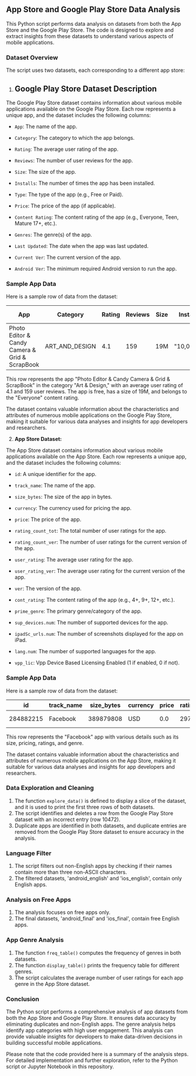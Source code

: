 ## App Store and Google Play Store Data Analysis

This Python script performs data analysis on datasets from both the App Store and the Google Play Store. The code is designed to explore and extract insights from these datasets to understand various aspects of mobile applications.

### Dataset Overview

The script uses two datasets, each corresponding to a different app store:

1. ## Google Play Store Dataset Description

The Google Play Store dataset contains information about various mobile applications available on the Google Play Store. Each row represents a unique app, and the dataset includes the following columns:

- `App`: The name of the app.

- `Category`: The category to which the app belongs.

- `Rating`: The average user rating of the app.

- `Reviews`: The number of user reviews for the app.

- `Size`: The size of the app.

- `Installs`: The number of times the app has been installed.

- `Type`: The type of the app (e.g., Free or Paid).

- `Price`: The price of the app (if applicable).

- `Content Rating`: The content rating of the app (e.g., Everyone, Teen, Mature 17+, etc.).

- `Genres`: The genre(s) of the app.

- `Last Updated`: The date when the app was last updated.

- `Current Ver`: The current version of the app.

- `Android Ver`: The minimum required Android version to run the app.

### Sample App Data

Here is a sample row of data from the dataset:

| App                                              | Category       | Rating | Reviews | Size  | Installs    | Type  | Price | Content Rating | Genres          | Last Updated      | Current Ver | Android Ver    |
|-------------------------------------------------|----------------|--------|---------|-------|--------------|-------|-------|----------------|-----------------|-------------------|--------------|--------------------|
| Photo Editor & Candy Camera & Grid & ScrapBook | ART_AND_DESIGN | 4.1     | 159        | 19M  | "10,000+" | Free  | 0       | Everyone          | Art & Design   | January 7, 2018  | 1.0.0        | 4.0.3 and up    |

This row represents the app "Photo Editor & Candy Camera & Grid & ScrapBook" in the category "Art & Design," with an average user rating of 4.1 and 159 user reviews. The app is free, has a size of 19M, and belongs to the "Everyone" content rating.

The dataset contains valuable information about the characteristics and attributes of numerous mobile applications on the Google Play Store, making it suitable for various data analyses and insights for app developers and researchers.


2. **App Store Dataset:**

The App Store dataset contains information about various mobile applications available on the App Store. Each row represents a unique app, and the dataset includes the following columns:

- `id`: A unique identifier for the app.

- `track_name`: The name of the app.

- `size_bytes`: The size of the app in bytes.

- `currency`: The currency used for pricing the app.

- `price`: The price of the app.

- `rating_count_tot`: The total number of user ratings for the app.

- `rating_count_ver`: The number of user ratings for the current version of the app.

- `user_rating`: The average user rating for the app.

- `user_rating_ver`: The average user rating for the current version of the app.

- `ver`: The version of the app.

- `cont_rating`: The content rating of the app (e.g., 4+, 9+, 12+, etc.).

- `prime_genre`: The primary genre/category of the app.

- `sup_devices.num`: The number of supported devices for the app.

- `ipadSc_urls.num`: The number of screenshots displayed for the app on iPad.

- `lang.num`: The number of supported languages for the app.

- `vpp_lic`: Vpp Device Based Licensing Enabled (1 if enabled, 0 if not).

### Sample App Data

Here is a sample row of data from the dataset:

| id        | track_name | size_bytes | currency | price | rating_count_tot | rating_count_ver | user_rating | user_rating_ver | ver | cont_rating | prime_genre    | sup_devices.num | ipadSc_urls.num | lang.num | vpp_lic |
|-----------|--------------|----------------|---------|---------|--------------------|---------------------|--------------|------------------|-------|--------------|----------------|------------------|------------------|------------|------------|
| 284882215 | Facebook   | 389879808    | USD     | 0.0     | 2974676             | 212                        | 3.5             | 3.5                      | 95.0 | 4+                | Social Networking | 37                 | 1                   | 29            | 1            |

This row represents the "Facebook" app with various details such as its size, pricing, ratings, and genre.

The dataset contains valuable information about the characteristics and attributes of numerous mobile applications on the App Store, making it suitable for various data analyses and insights for app developers and researchers.


### Data Exploration and Cleaning

1. The function `explore_data()` is defined to display a slice of the dataset, and it is used to print the first three rows of both datasets.
2. The script identifies and deletes a row from the Google Play Store dataset with an incorrect entry (row 10472).
3. Duplicate apps are identified in both datasets, and duplicate entries are removed from the Google Play Store dataset to ensure accuracy in the analysis.

### Language Filter

1. The script filters out non-English apps by checking if their names contain more than three non-ASCII characters.
2. The filtered datasets, 'android_english' and 'ios_english', contain only English apps.

### Analysis on Free Apps

1. The analysis focuses on free apps only.
2. The final datasets, 'android_final' and 'ios_final', contain free English apps.

### App Genre Analysis

1. The function `freq_table()` computes the frequency of genres in both datasets.
2. The function `display_table()` prints the frequency table for different genres.
3. The script calculates the average number of user ratings for each app genre in the App Store dataset.

### Conclusion

The Python script performs a comprehensive analysis of app datasets from both the App Store and Google Play Store. It ensures data accuracy by eliminating duplicates and non-English apps. The genre analysis helps identify app categories with high user engagement. This analysis can provide valuable insights for developers to make data-driven decisions in building successful mobile applications.

Please note that the code provided here is a summary of the analysis steps. For detailed implementation and further exploration, refer to the Python script or Jupyter Notebook in this repository.
